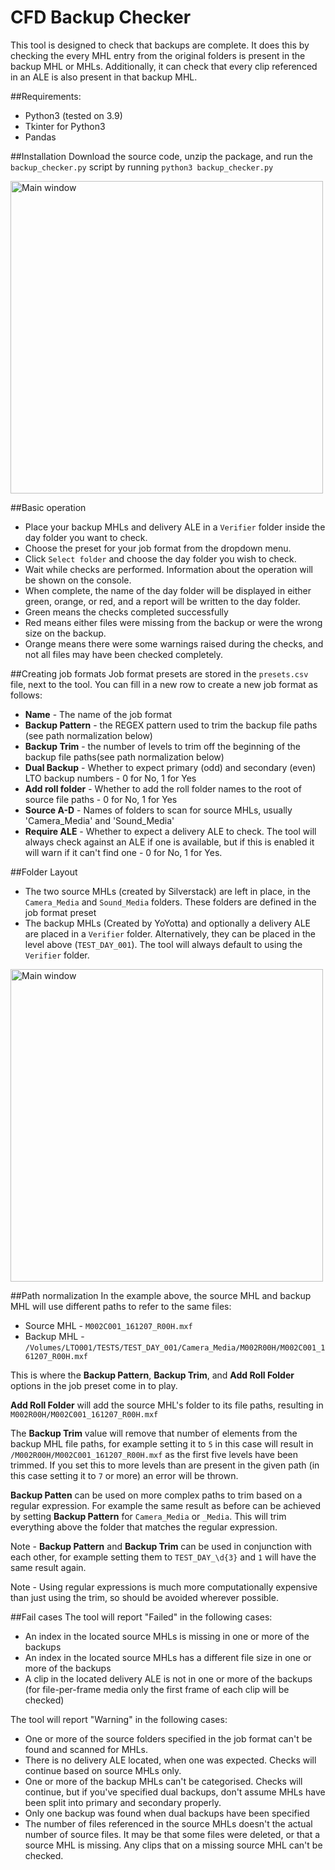# CFD Backup Checker
This tool is designed to check that backups are complete. It does this by checking the every MHL entry from the original folders is present in the backup MHL or MHLs. 
Additionally, it can check that every clip referenced in an ALE is also present in that backup MHL.

##Requirements:
 - Python3 (tested on 3.9)
 - Tkinter for Python3 
 - Pandas

##Installation
Download the source code, unzip the package, and run the `backup_checker.py` script by running `python3 backup_checker.py`

<img alt="Main window" height="500" src="https://imgur.com/s5veD9s"/>

##Basic operation
 - Place your backup MHLs and delivery ALE in a `Verifier` folder inside the day folder you want to check.
 - Choose the preset for your job format from the dropdown menu.
 - Click `Select folder` and choose the day folder you wish to check.
 - Wait while checks are performed. Information about the operation will be shown on the console.
 - When complete, the name of the day folder will be displayed in either green, orange, or red, and a report will be written to the day folder.
 - Green means the checks completed successfully
 - Red means either files were missing from the backup or were the wrong size on the backup.
 - Orange means there were some warnings raised during the checks, and not all files may have been checked completely.
 
##Creating job formats
Job format presets are stored in the `presets.csv` file, next to the tool. You can fill in a new row to create a new job format as follows:
 - **Name** - The name of the job format
 - **Backup Pattern** - the REGEX pattern used to trim the backup file paths (see path normalization below)
 - **Backup Trim** - the number of levels to trim off the beginning of the backup file paths(see path normalization below)
 - **Dual Backup** - Whether to expect primary (odd) and secondary (even) LTO backup numbers - 0 for No, 1 for Yes
 - **Add roll folder** - Whether to add the roll folder names to the root of source file paths - 0 for No, 1 for Yes
 - **Source A-D** - Names of folders to scan for source MHLs, usually 'Camera_Media' and 'Sound_Media'
 - **Require ALE** - Whether to expect a delivery ALE to check. The tool will always check against an ALE if one is available, but if this is enabled it will warn if it can't find one - 0 for No, 1 for Yes.

##Folder Layout
  - The two source MHLs (created by Silverstack) are left in place, in the `Camera_Media` and `Sound_Media` folders. These folders are defined in the job format preset
  - The backup MHLs (Created by YoYotta) and optionally a delivery ALE are placed in a `Verifier` folder. Alternatively, they can be placed in the level above (`TEST_DAY_001`). The tool will always default to using the `Verifier` folder.
  
 <img alt="Main window" height="500" src="https://imgur.com/XCoHuxu"/>

##Path normalization 
In the example above, the source MHL and backup MHL will use different paths to refer to the same files:
 - Source MHL - `M002C001_161207_R00H.mxf`
 - Backup MHL - `/Volumes/LTO001/TESTS/TEST_DAY_001/Camera_Media/M002R00H/M002C001_161207_R00H.mxf`

This is where the **Backup Pattern**, **Backup Trim**, and **Add Roll Folder** options in the job preset come in to play.

**Add Roll Folder** will add the source MHL's folder to its file paths, resulting in `M002R00H/M002C001_161207_R00H.mxf`

The **Backup Trim** value will remove that number of elements from the backup MHL file paths, for example setting it to `5` in this case will result in `/M002R00H/M002C001_161207_R00H.mxf` as the first five levels have been trimmed.
If you set this to more levels than are present in the given path (in this case setting it to `7` or more) an error will be thrown.

**Backup Patten** can be used on more complex paths to trim based on a regular expression. For example the same result as before can be achieved by setting **Backup Pattern** for `Camera_Media` or `_Media`.
This will trim everything above the folder that matches the regular expression.

Note - **Backup Pattern** and **Backup Trim** can be used in conjunction with each other, for example setting them to `TEST_DAY_\d{3}` and `1` will have the same result again.

Note - Using regular expressions is much more computationally expensive than just using the trim, so should be avoided wherever possible.

##Fail cases
The tool will report "Failed" in the following cases:
 - An index in the located source MHLs is missing in one or more of the backups
 - An index in the located source MHLs has a different file size in one or more of the backups
 - A clip in the located delivery ALE is not in one or more of the backups (for file-per-frame media only the first frame of each clip will be checked)

The tool will report "Warning" in the following cases:
 - One or more of the source folders specified in the job format can't be found and scanned for MHLs.
 - There is no delivery ALE located, when one was expected. Checks will continue based on source MHLs only.
 - One or more of the backup MHLs can't be categorised. Checks will continue, but if you've specified dual backups, don't assume MHLs have been split into primary and secondary properly.
 - Only one backup was found when dual backups have been specified
 - The number of files referenced in the source MHLs doesn't the actual number of source files. It may be that some files were deleted, or that a source MHL is missing. Any clips that on a missing source MHL can't be checked.

